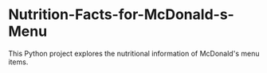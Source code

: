 # Nutrition-Facts-for-McDonald-s-Menu
 This Python project explores the nutritional information of McDonald's menu items.
